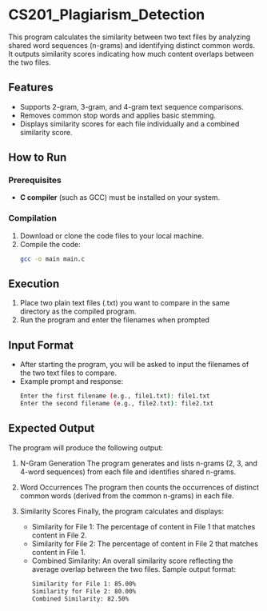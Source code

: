 # CS201_Plagiarism_Detection

This program calculates the similarity between two text files by analyzing shared word sequences (n-grams) and identifying distinct common words. It outputs similarity scores indicating how much content overlaps between the two files.

## Features
- Supports 2-gram, 3-gram, and 4-gram text sequence comparisons.
- Removes common stop words and applies basic stemming.
- Displays similarity scores for each file individually and a combined similarity score.

## How to Run

### Prerequisites
- **C compiler** (such as GCC) must be installed on your system.

### Compilation
1. Download or clone the code files to your local machine.
2. Compile the code:
   ```bash
   gcc -o main main.c

## Execution
1. Place two plain text files (.txt) you want to compare in the same directory as the compiled program.
2. Run the program and enter the filenames when prompted

## Input Format
- After starting the program, you will be asked to input the filenames of the two text files to compare.
- Example prompt and response:
  ```bash
  Enter the first filename (e.g., file1.txt): file1.txt
  Enter the second filename (e.g., file2.txt): file2.txt

## Expected Output
The program will produce the following output:
1. N-Gram Generation
   The program generates and lists n-grams (2, 3, and 4-word sequences) from each file and identifies shared n-grams.

2. Word Occurrences
   The program then counts the occurrences of distinct common words (derived from the common n-grams) in each file.

3. Similarity Scores
   Finally, the program calculates and displays:
   - Similarity for File 1: The percentage of content in File 1 that matches content in File 2.
   - Similarity for File 2: The percentage of content in File 2 that matches content in File 1.
   - Combined Similarity: An overall similarity score reflecting the average overlap between the two files.
     Sample output format:
     ```bash
     Similarity for File 1: 85.00%
     Similarity for File 2: 80.00%
     Combined Similarity: 82.50%



